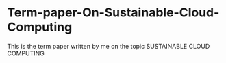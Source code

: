 # Term-paper-On-Sustainable-Cloud-Computing
This is the term paper written by me on the topic SUSTAINABLE CLOUD COMPUTING
